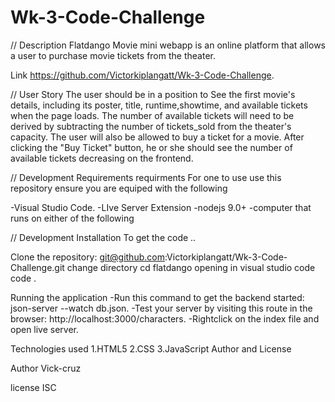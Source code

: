 # Wk-3-Code-Challenge

// Description
Flatdango Movie mini webapp is an online platform that allows a user to purchase movie tickets from the theater.

Link
https://github.com/Victorkiplangatt/Wk-3-Code-Challenge.

// User Story
The user should be in a position to See the first movie's details, including its poster, title, runtime,showtime, and available tickets when the page loads. The number of available tickets will need to be derived by subtracting the number of tickets_sold from the theater's capacity. The user will also be allowed to buy a ticket for a movie. After clicking the "Buy Ticket" button, he or she should see the number of available tickets decreasing on the frontend.

// Development Requirements
requirments
For one to use use this repository ensure you are equiped with the following

-Visual Studio Code. -LIve Server Extension -nodejs 9.0+ -computer that runs on either of the following

// Development Installation
To get the code ..

Clone the repository: git@github.com:Victorkiplangatt/Wk-3-Code-Challenge.git change directory cd flatdango opening in visual studio code code .

Running the application
-Run this command to get the backend started: json-server --watch db.json. -Test your server by visiting this route in the browser: http://localhost:3000/characters. -Rightclick on the index file and open live server.

Technologies used
1.HTML5 2.CSS 3.JavaScript Author and License

Author
Vick-cruz

license
ISC